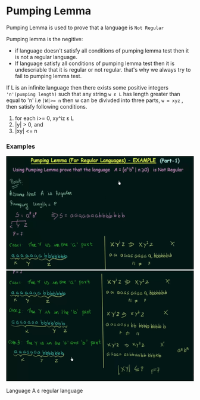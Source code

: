 # Pumping Lemma  

Pumping Lemma is used to prove that a language is `Not Regular`  

Pumping lemma is the negitive: 
- if language doesn't satisfy all conditions of pumping lemma test then it is not a regular language.
- If language satisfy all conditions of pumping lemma test then it is undescriable that it is regular or not regular. 
that's why we always try to fail to pumping lemma test.  

If L is an infinite language then there exists some positive integers `'n'(pumping length)` such that any string `w ε L` has length greater than equal to 'n' i.e `|W|>= n` then w can be divivded into three parts, `w = xyz` , then satisfy following conditions. 
 
1) for each i>= 0, xy^iz ε L 
2) |y| > 0, and 
3) |xy| <= n   


### Examples  
![alt text](assets/pumping_lemma_example_part1.png)   
![alt text](assets/pumping_lemma_example_part2.png)   

Language A ε regular language
